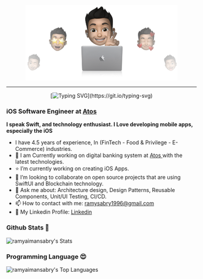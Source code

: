
<p align="center">
  <img src="Images/cover-thompson.png" height="200"/>
</p>
<hr>



<div align="center">

[![Typing SVG](https://readme-typing-svg.herokuapp.com?font=Architects+Daughter&color=D79921&size=30&lines=Hi+I'm+Ramy+Sabry+👋;An+iOS+Software+Engineer...;)](https://git.io/typing-svg)

</div>


### iOS Software Engineer at <a href="https://atos.net/en/">Atos </a>


**I speak Swift, and technology enthusiast. I Love developing mobile apps, especially the iOS**

- I have 4.5 years of experience, In (FinTech - Food & Privilege - E-Commerce) industries.
- 🔭 I am Currently working on digital banking system at <a href="https://atos.net/en/">Atos </a> with the latest technologies.
- ⭐️ I’m currently working on creating iOS Apps.
- 💼 I’m looking to collaborate on open source projects that are using SwiftUI and Blockchain technology.
- 💬 Ask me about: Architecture design, Design Patterns, Reusable Components, Unit/UI Testing, CI/CD.
- 📫 How to contact with me: ramysabry1996@gmail.com
- 🔗 My Linkedin Profile: [Linkedin](www.linkedin.com/in/ramy-sabry-153770117)



### Github Stats 🥇

![ramyaimansabry's Stats](https://github-readme-stats.vercel.app/api?username=ramyaimansabry&theme=vue-dark&show_icons=true&hide_border=true&count_private=true)



### Programming Language 😍

![ramyaimansabry's Top Languages](https://github-readme-stats.vercel.app/api/top-langs/?username=ramyaimansabry&theme=vue-dark&show_icons=true&hide_border=true&layout=compact)

